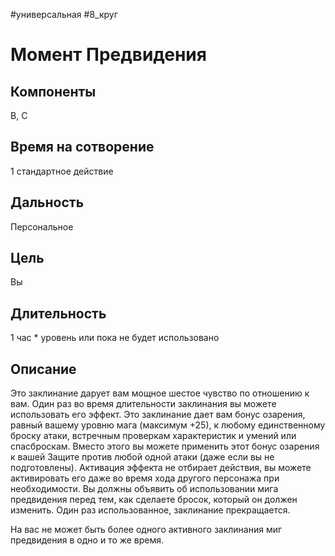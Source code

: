 #универсальная
#8_круг
# Момент Предвидения

## Компоненты
В, С

## Время на сотворение
1 стандартное действие

## Дальность
Персональное

## Цель
Вы

## Длительность
1 час * уровень или пока не будет использовано

## Описание
Это заклинание дарует вам мощное шестое чувство по отношению к вам. Один раз во время длительности заклинания вы можете использовать его эффект. Это заклинание дает вам бонус озарения, равный вашему уровню мага (максимум +25), к любому единственному броску атаки, встречным проверкам характеристик и умений или спасброскам. Вместо этого вы можете применить этот бонус озарения к вашей Защите против любой одной атаки (даже если вы не подготовлены). Активация эффекта не отбирает действия, вы можете активировать его даже во время хода другого персонажа при необходимости. Вы должны объявить об использовании мига предвидения перед тем, как сделаете бросок, который он должен изменить. Один раз использованное, заклинание прекращается.

На вас не может быть более одного активного заклинания миг предвидения в одно и то же время.